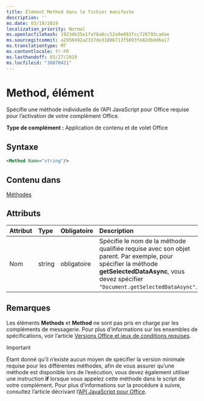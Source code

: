 ```yaml
---
title: Élément Method dans le fichier manifeste
description: ''
ms.date: 03/19/2019
localization_priority: Normal
ms.openlocfilehash: 19234b35e1faf8a8cc52a9e893fcc720793cadae
ms.sourcegitcommit: a2950492a2337de3180b713f5693fe82dbdd6a17
ms.translationtype: MT
ms.contentlocale: fr-FR
ms.lasthandoff: 03/27/2019
ms.locfileid: "30870421"
---
```

# <a name="method-element"></a>Method, élément

Spécifie une méthode individuelle de l’API JavaScript pour Office requise pour l’activation de votre complément Office.

**Type de complément :** Application de contenu et de volet Office

## <a name="syntax"></a>Syntaxe

```XML
<Method Name="string"/>
```

## <a name="contained-in"></a>Contenu dans

[Méthodes](methods.md)

## <a name="attributes"></a>Attributs

|**Attribut**|**Type**|**Obligatoire**|**Description**|
|:-----|:-----|:-----|:-----|
|Nom|string|obligatoire|Spécifie le nom de la méthode qualifiée requise avec son objet parent. Par exemple, pour spécifier la méthode **getSelectedDataAsync**, vous devez spécifier `"Document.getSelectedDataAsync"`.|

## <a name="remarks"></a>Remarques

Les éléments **Methods** et **Method** ne sont pas pris en charge par les compléments de messagerie. Pour plus d’informations sur les ensembles de spécifications, voir l’article [Versions Office et jeux de conditions requises](/office/dev/add-ins/develop/office-versions-and-requirement-sets).

> [!IMPORTANT] 
> Étant donné qu’il n’existe aucun moyen de spécifier la version minimale requise pour les différentes méthodes, afin de vous assurer qu’une méthode est disponible lors de l’exécution, vous devez également utiliser une instruction **if** lorsque vous appelez cette méthode dans le script de votre complément. Pour plus d’informations sur la procédure à suivre, consultez l’article décrivant l’[API JavaScript pour Office](/office/dev/add-ins/develop/understanding-the-javascript-api-for-office).

